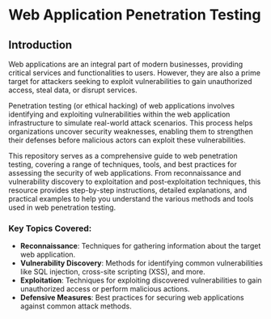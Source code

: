 # Web Application Penetration Testing

## Introduction

Web applications are an integral part of modern businesses, providing critical services and functionalities to users. However, they are also a prime target for attackers seeking to exploit vulnerabilities to gain unauthorized access, steal data, or disrupt services.

Penetration testing (or ethical hacking) of web applications involves identifying and exploiting vulnerabilities within the web application infrastructure to simulate real-world attack scenarios. This process helps organizations uncover security weaknesses, enabling them to strengthen their defenses before malicious actors can exploit these vulnerabilities.

This repository serves as a comprehensive guide to web penetration testing, covering a range of techniques, tools, and best practices for assessing the security of web applications. From reconnaissance and vulnerability discovery to exploitation and post-exploitation techniques, this resource provides step-by-step instructions, detailed explanations, and practical examples to help you understand the various methods and tools used in web penetration testing.

### Key Topics Covered:
- **Reconnaissance**: Techniques for gathering information about the target web application.
- **Vulnerability Discovery**: Methods for identifying common vulnerabilities like SQL injection, cross-site scripting (XSS), and more.
- **Exploitation**: Techniques for exploiting discovered vulnerabilities to gain unauthorized access or perform malicious actions.
- **Defensive Measures**: Best practices for securing web applications against common attack methods.
